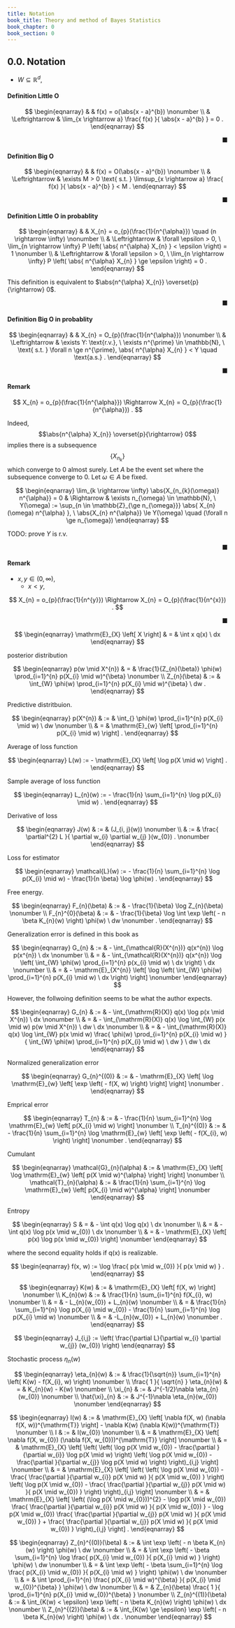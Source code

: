 ```yaml
---
title: Notation
book_title: Theory and method of Bayes Statistics
book_chapter: 0
book_section: 0
---
```


## 0.0. Notation
* $W \subseteq \mathbb{R}^{d}$,

#### Definition Little O
$$
\begin{eqnarray}
    & &
        f(x)
        =
        o(\abs{x - a}^{b})
    \nonumber
    \\
    & \Leftrightarrow &
        \lim_{x \rightarrow a}
            \frac{
                f(x)
            }{
                \abs{x - a}^{b}
            }
        =
        0
    .
\end{eqnarray}
$$

<div class="end-of-statement" style="text-align: right">■</div>

#### Definition Big O

$$
\begin{eqnarray}
    & &
        f(x)
        =
        O(\abs{x - a}^{b})
    \nonumber
    \\
    & \Leftrightarrow &
        \exists M > 0
        \text{ s.t. }
        \limsup_{x \rightarrow a}
            \frac{
                f(x)
            }{
                \abs{x - a}^{b}
            }
        <
        M
    .
\end{eqnarray}
$$

<div class="end-of-statement" style="text-align: right">■</div>

#### Definition Little O in probablity
$$
\begin{eqnarray}
    & &
        X_{n}
        =
        o_{p}(\frac{1}{n^{\alpha}})
        \quad
        (n \rightarrow \infty)
    \nonumber
    \\
    & \Leftrightarrow &
        \forall \epsilon > 0,
        \
        \lim_{n \rightarrow \infty}
            P
            \left(
                \abs{
                    n^{\alpha}
                    X_{n}
                }
                <
                \epsilon
            \right)
        =
        1
    \nonumber
    \\
    & \Leftrightarrow &
        \forall \epsilon > 0,
        \
        \lim_{n \rightarrow \infty}
            P
            \left(
                \abs{
                    n^{\alpha}
                    X_{n}
                }
                \ge
                \epsilon
            \right)
        =
        0
    .
\end{eqnarray}
$$

This definition is equivalent to $\abs{n^{\alpha} X_{n}} \overset{p}{\rightarrow} 0$.

<div class="end-of-statement" style="text-align: right">■</div>

#### Definition Big O in probablity

$$
\begin{eqnarray}
    & &
        X_{n}
        =
        O_{p}(\frac{1}{n^{\alpha}})
    \nonumber
    \\
    & \Leftrightarrow &
        \exists Y: \text{r.v.},
        \
        \exists n^{\prime} \in \mathbb{N},
        \
        \text{ s.t. }
        \forall n \ge n^{\prime},
        \abs{
            n^{\alpha} X_{n}
        }
        <
        Y
        \quad
        \text{a.s.}
    .
\end{eqnarray}
$$

<div class="end-of-statement" style="text-align: right">■</div>

#### Remark

$$
    X_{n}
    =
    o_{p}(\frac{1}{n^{\alpha}})
    \Rightarrow
    X_{n}
    =
    O_{p}(\frac{1}{n^{\alpha}})
    .
$$

Indeed, $$\abs{n^{\alpha} X_{n}} \overset{p}{\rightarrow} 0$$ implies there is a subsequence $$\{X_{n_{k}}\}$$ which converge to 0 almost surely.
Let $A$ be the event set where the subsequence converge to 0.
Let $\omega \in A$ be fixed.

$$
\begin{eqnarray}
    \lim_{k \rightarrow \infty}
        \abs{X_{n_{k}(\omega)} n^{\alpha}}
    =
    0
    & \Rightarrow &
        \exists n_{\omega} \in \mathbb{N},
        \
        Y(\omega)
        :=
        \sup_{n \in \mathbb{Z}_{\ge n_{\omega}}}
            \abs{
                X_{n}(\omega)
                n^{\alpha}
            },
        \
        \abs{X_{n} n^{\alpha}}
        \le
        Y(\omega)
        \quad
        (\forall n \ge n_{\omega})
\end{eqnarray}
$$

TODO: prove $Y$ is r.v.

<div class="end-of-statement" style="text-align: right">■</div>


#### Remark
* $x, y \in (0, \infty)$,
    * $x < y$,

$$
    X_{n}
    =
    o_{p}(\frac{1}{n^{y}})
    \Rightarrow
    X_{n}
    =
    O_{p}(\frac{1}{n^{x}})
    .
$$

<div class="end-of-statement" style="text-align: right">■</div>

$$
\begin{eqnarray}
    \mathrm{E}_{X}
    \left[
        X
    \right]
    & = &
        \int
            x
            q(x)
        \ dx
\end{eqnarray}
$$

posterior distribution

$$
\begin{eqnarray}
    p(w \mid X^{n})
    & = &
        \frac{1}{Z_{n}(\beta)}
        \phi(w)
        \prod_{i=1}^{n}
            p(X_{i} \mid w)^{\beta}
    \nonumber
    \\
    Z_{n}(\beta)
    & := &
        \int_{W}
            \phi(w)
            \prod_{i=1}^{n}
                p(X_{i} \mid w)^{\beta}
        \ dw
    .
\end{eqnarray}
$$

Predictive distritbuion.

$$
\begin{eqnarray}
    p(X^{n})
    & := &
        \int_{}
            \phi(w)
            \prod_{i=1}^{n}
                p(X_{i} \mid w)
        \ dw
    \nonumber
    \\
    & = &
        \mathrm{E}_{w}
        \left[
            \prod_{i=1}^{n}
                p(X_{i} \mid w)
        \right]
    .
\end{eqnarray}
$$

Average of loss function

$$
\begin{eqnarray}
    L(w)
    :=
    -
    \mathrm{E}_{X}
    \left[
        \log p(X \mid w)
    \right]
    .
\end{eqnarray}
$$

Sample average of loss function


$$
\begin{eqnarray}
    L_{n}(w)
    :=
    -
    \frac{1}{n}
    \sum_{i=1}^{n}
        \log p(X_{i} \mid w)
    .
\end{eqnarray}
$$

Derivative of loss

$$
\begin{eqnarray}
    J(w)
    & := &
        (J_{i, j}(w))
    \nonumber
    \\
    & := &
        \frac{
            \partial^{2} L
        }{
            \partial w_{i}
            \partial w_{j}
        }(w_{0})
    .
    \nonumber
\end{eqnarray}
$$

Loss for estimator

$$
\begin{eqnarray}
    \mathcal{L}(w)
    :=
    - \frac{1}{n}
    \sum_{i=1}^{n}
        \log p(X_{i} \mid w)
    -
    \frac{1}{n \beta}
    \log \phi(w)
    .
\end{eqnarray}
$$

Free energy.

$$
\begin{eqnarray}
    F_{n}(\beta)
    & := &
        - \frac{1}{\beta}
        \log Z_{n}(\beta)
    \nonumber
    \\
    F_{n}^{0}(\beta)
    & := &
        - \frac{1}{\beta}
        \log
            \int 
                \exp
                \left(
                    - n \beta K_{n}(w)
                \right)
                \phi(w)
            \ dw
    \nonumber
    .
\end{eqnarray}
$$

Generalization error is defined in this book as

$$
\begin{eqnarray}
    G_{n}
    & := &
        -
        \int_{\mathcal{R}(X^{n})}
            q(x^{n})
            \log p(x^{n})
        \ dx
    \nonumber
    \\
    & = &
        -
        \int_{\mathcal{R}(X^{n})}
            q(x^{n})
            \log
            \left(
                \int_{W}
                    \phi(w)
                    \prod_{i=1}^{n}
                        p(x_{i} \mid w)
                \ dx
            \right)
        \ dx
    \nonumber
    \\
    & = &
        -
        \mathrm{E}_{X^{n}}
        \left[
            \log
            \left(
                \int_{W}
                    \phi(w)
                    \prod_{i=1}^{n}
                        p(X_{i} \mid w)
                \ dx
            \right)
        \right]
    \nonumber
\end{eqnarray}
$$

However, the follwoing definition seems to be what the author expects.

$$
\begin{eqnarray}
    G_{n}
    & := &
        -
        \int_{\mathrm{R}(X)}
            q(x)
            \log p(x \mid X^{n})
        \ dx
    \nonumber
    \\
    & = &
        -
        \int_{\mathrm{R}(X)}
            q(x)
            \log
                \int_{W}
                    p(x \mid w)
                    p(w \mid X^{n})
                \ dw
        \ dx
    \nonumber
    \\
    & = &
        -
        \int_{\mathrm{R}(X)}
            q(x)
            \log
                \int_{W}
                    p(x \mid w)
                    \frac{
                        \phi(w)
                        \prod_{i=1}^{n}
                            p(X_{i} \mid w)
                    }{
                        \int_{W}
                            \phi(w)
                            \prod_{i=1}^{n}
                                p(X_{i} \mid w)
                        \ dw
                    }
                \ dw
        \ dx
\end{eqnarray}
$$

Normalized generalization error

$$
\begin{eqnarray}
    G_{n}^{(0)}
    & := &
        -
        \mathrm{E}_{X}
        \left[
            \log
                \mathrm{E}_{w}
                \left[
                    \exp
                    \left(
                        - f(X, w)
                    \right)
                \right]
        \right]
    \nonumber
    .
\end{eqnarray}
$$

Emprical error

$$
\begin{eqnarray}
    T_{n}
    & := &
        - \frac{1}{n}
        \sum_{i=1}^{n}
            \log
                \mathrm{E}_{w}
                \left[
                    p(X_{i} \mid w)
                \right]
    \nonumber
    \\
    T_{n}^{(0)}
    & := &
        - \frac{1}{n}
        \sum_{i=1}^{n}
            \log
                \mathrm{E}_{w}
                \left[
                    \exp
                    \left(
                        - f(X_{i}, w)
                    \right)
                \right]
    \nonumber
    .
\end{eqnarray}
$$

Cumulant

$$
\begin{eqnarray}
    \mathcal{G}_{n}(\alpha)
    & := &
        \mathrm{E}_{X}
        \left[
            \log
                \mathrm{E}_{w}
                \left[
                    p(X \mid w)^{\alpha}
                \right]
        \right]
    \nonumber
    \\
    \mathcal{T}_{n}(\alpha)
    & := &
        \frac{1}{n}
        \sum_{i=1}^{n}
            \log
                \mathrm{E}_{w}
                \left[
                    p(X_{i} \mid w)^{\alpha}
                \right]
    \nonumber
\end{eqnarray}
$$

Entropy

$$
\begin{eqnarray}
    S
    & = &
        -
        \int
            q(x) \log q(x)
        \ dx
    \nonumber
    \\ 
    & = &
        -
        \int
            q(x) \log p(x \mid w_{0}) 
        \ dx
    \nonumber
    \\ 
    & = &
        -
        \mathrm{E}_{X}
        \left[
            p(x) \log p(x \mid w_{0}) 
        \right]
    \nonumber
\end{eqnarray}
$$

where the second equality holds if q(x) is realizable.


$$
\begin{eqnarray}
    f(x, w)
    :=
    \log
        \frac{
            p(x \mid w_{0})
        }{
            p(x \mid w)
        }
    .
\end{eqnarray}
$$

$$
\begin{eqnarray}
    K(w)
    & := &
        \mathrm{E}_{X}
        \left[
            f(X, w)
        \right]
    \nonumber
    \\
    K_{n}(w)
    & := &
        \frac{1}{n}
        \sum_{i=1}^{n}
            f(X_{i}, w)
    \nonumber
    \\
    & = &
        -
        L_{n}(w_{0})
        +
        L_{n}(w)
    \nonumber
    \\
    & = &
        \frac{1}{n}
        \sum_{i=1}^{n}
            \log p(X_{i} \mid w_{0})
        -
        \frac{1}{n}
        \sum_{i=1}^{n}
            \log p(X_{i} \mid w)
    \nonumber
    \\
    & = &
        -L_{n}(w_{0})
        +
        L_{n}(w)
    \nonumber
    .
\end{eqnarray}
$$

$$
\begin{eqnarray}
    J_{i,j}
    :=
    \left(
        \frac{\partial L}{\partial w_{i} \partial w_{j}} (w_{0})
    \right)
\end{eqnarray}
$$

Stochastic process $\eta_{n}(w)$

$$
\begin{eqnarray}
    \eta_{n}(w)
    & := &
        \frac{1}{\sqrt{n}}
        \sum_{i=1}^{n}
            \left(
                K(w)
                -
                f(X_{i}, w)
            \right)
    \nonumber
    \\
    \frac{ 1 }{ \sqrt{n} }
    \eta_{n}(w)
    & = &
    K_{n}(w) - K(w)
    \nonumber
    \\
    \xi_{n}
    & := &
        J^{-1/2}\nabla \eta_{n}(w_{0})
    \nonumber
    \\
    \hat{\xi}_{n}
    & := &
        J^{-1}\nabla \eta_{n}(w_{0})
    \nonumber
\end{eqnarray}
$$

$$
\begin{eqnarray}
    I(w)
    & := &
        \mathrm{E}_{X}
        \left[
            \nabla f(X, w)
            (\nabla f(X, w))^{\mathrm{T}}
        \right]
        -
        \nabla K(w)
        (\nabla K(w))^{\mathrm{T}}
    \nonumber
    \\
    I
    & := &
        I(w_{0})
    \nonumber
    \\
    & = &
        \mathrm{E}_{X}
        \left[
            \nabla f(X, w_{0})
            (\nabla f(X, w_{0}))^{\mathrm{T}}
        \right]
    \nonumber
    \\
    & = &
        \mathrm{E}_{X}
        \left[
            \left(
                \left(
                    \log p(X \mid w_{0})
                    -
                    \frac{\partial }{\partial w_{i}} 
                        \log p(X \mid w)
                \right)
                \left(
                    \log p(X \mid w_{0})
                    -
                    \frac{\partial }{\partial w_{j}} 
                        \log p(X \mid w)
                \right)
            \right)_{i,j}
        \right]
    \nonumber
    \\
    & = &
        \mathrm{E}_{X}
        \left[
            \left(
                \left(
                    \log p(X \mid w_{0})
                    -
                    \frac{
                        \frac{\partial }{\partial w_{i}} 
                         p(X \mid w)
                    }{
                        p(X \mid w_{0})
                    }
                \right)
                \left(
                    \log p(X \mid w_{0})
                    -
                    \frac{
                        \frac{\partial }{\partial w_{j}} 
                         p(X \mid w)
                    }{
                        p(X \mid w_{0})
                    }
                \right)
            \right)_{i,j}
        \right]
    \nonumber
    \\
    & = &
        \mathrm{E}_{X}
        \left[
            \left(
                (\log p(X \mid w_{0}))^{2}
                -
                \log p(X \mid w_{0})
                \frac{
                    \frac{\partial }{\partial w_{i}} 
                     p(X \mid w)
                }{
                    p(X \mid w_{0})
                }
                -
                \log p(X \mid w_{0})
                \frac{
                    \frac{\partial }{\partial w_{j}} 
                     p(X \mid w)
                }{
                    p(X \mid w_{0})
                }
                +
                \frac{
                    \frac{\partial }{\partial w_{j}} 
                     p(X \mid w)
                }{
                    p(X \mid w_{0})
                }
            \right)_{i,j}
        \right]
    .
\end{eqnarray}
$$

$$
\begin{eqnarray}
    Z_{n}^{(0)}(\beta)
    & := &
        \int
            \exp
            \left(
                - n \beta K_{n}(w)
            \right)
            \phi(w)
        \ dw
    \nonumber
    \\
    & = &
        \int
            \exp
            \left(
                - \beta
                \sum_{i=1}^{n}
                    \log
                        \frac{
                            p(X_{i} \mid  w_{0})
                        }{
                            p(X_{i} \mid  w)
                        }
            \right)
            \phi(w)
        \ dw
    \nonumber
    \\
    & = &
        \int
            \exp
            \left(
                - \beta
                \sum_{i=1}^{n}
                    \log
                        \frac{
                            p(X_{i} \mid  w_{0})
                        }{
                            p(X_{i} \mid  w)
                        }
            \right)
            \phi(w)
        \ dw
    \nonumber
    \\
    & = &
        \int
            \prod_{i=1}^{n}
                    \frac{
                        p(X_{i} \mid  w)^{\beta}
                    }{
                        p(X_{i} \mid  w_{0})^{\beta}
                    }
            \phi(w)
        \ dw
    \nonumber
    \\
    & = &
        Z_{n}(\beta)
        \frac{
            1
        }{
            \prod_{i=1}^{n}
            p(X_{i} \mid  w_{0})^{\beta}
        }
    \nonumber
    \\
    Z_{n}^{(1)}(\beta)
    & := &
        \int_{K(w) < \epsilon}
            \exp
            \left(
                - n \beta K_{n}(w)
            \right)
            \phi(w)
        \ dx
    \nonumber
    \\
    Z_{n}^{(2)}(\beta)
    & := &
        \int_{K(w) \ge \epsilon}
            \exp
            \left(
                - n \beta K_{n}(w)
            \right)
            \phi(w)
        \ dx
    .
    \nonumber
\end{eqnarray}
$$
